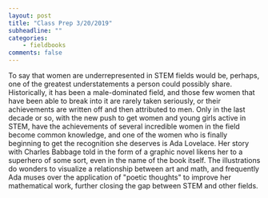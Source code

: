 ```yaml
---
layout: post
title: "Class Prep 3/20/2019"
subheadline: ""
categories:
    - fieldbooks
comments: false
---
```

To say that women are underrepresented in STEM fields would be, perhaps, one of the greatest understatements a person could possibly share. Historically, it has been a male-dominated field, and those few women that have been able to break into it are rarely taken seriously, or their achievements are written off and then attributed to men. Only in the last decade or so, with the new push to get women and young girls active in STEM, have the achievements of several incredible women in the field become common knowledge, and one of the women who is finally beginning to get the recognition she deserves is Ada Lovelace. Her story with Charles Babbage told in the form of a graphic novel likens her to a superhero of some sort, even in the name of the book itself. The illustrations do wonders to visualize a relationship between art and math, and frequently Ada muses over the application of "poetic thoughts" to improve her mathematical work, further closing the gap between STEM and other fields.